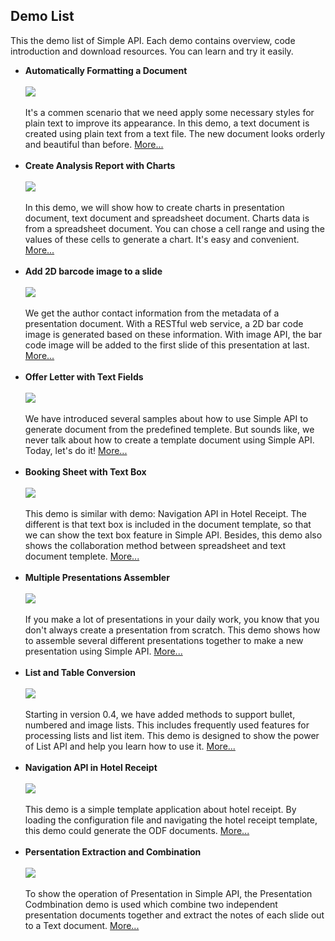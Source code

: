 **Demo List**
-----

This the demo list of Simple API. Each demo contains overview, code introduction and download resources. You can learn and try it easily.

<ul>
	<li>
		<b>Automatically Formatting a Document</b>
		<br/>
		<br/>
		<div id="demotd">
			<div>
				<a href="demo10.html">
					<img src="image/demo10_small.png"/>
				</a>
			</div>
			<br/>
			<div>It's a commen scenario that we need apply some necessary styles for plain text to improve its appearance. In this demo, a text document is created using plain text from a text file. The new document looks orderly and beautiful than before. <a href="demo10.html">More...</a>
			</div>
		</div>
	</li>
	<br/>
	<li>
		<b>Create Analysis Report with Charts</b>
		<br/>
		<br/>
		<div id="demotd">
			<div>
				<a href="demo9.html">
					<img src="image/demo9_small.png"/>
				</a>
			</div>
			<br/>
			<div>In this demo, we will show how to create charts in presentation document, text document and spreadsheet document. Charts data is from a spreadsheet document. You can chose a cell range and using the values of these cells to generate a chart. It's easy and convenient. 
				<a href="demo9.html">More...</a>
			</div>
		</div>
	</li>
	<br/>
	<li>
		<b>Add 2D barcode image to a slide</b>
		<br/>
		<br/>
		<div id="demotd">
			<div>
				<a href="demo8.html">
					<img src="image/demo8_small.png"/>
				</a>
			</div>
			<br/>
			<div>We get the author contact information from the metadata of a presentation document. With a RESTful web service, a 2D bar code image is generated based on these information. With image API, the bar code image will be added to the first slide of this presentation at last.
				<a href="demo8.html">More...</a>
			</div>
		</div>
	</li>
	<br/>
	<li>
		<b>Offer Letter with Text Fields</b>
		<br/>
		<br/>
		<div id="demotd">
			<div>
				<a href="demo7.html">
					<img src="image/demo7_small.png"/>
				</a>
			</div>
			<br/>
			<div>We have introduced several samples about how to use Simple API to generate document from the predefined templete. But sounds like, we never talk about how to create a template document using Simple API. Today, let's do it! 
				<a href="demo7.html">More...</a>
			</div>
		</div>
	</li>
	<br/>
	<li>
		<b>Booking Sheet with Text Box</b>
		<br/>
		<br/>
		<div id="demotd">
			<div>
				<a href="demo6.html">
					<img src="image/demo6-small.png"/>
				</a>
			</div>
			<br/>
			<div>This demo is similar with demo: Navigation API in Hotel Receipt. The different is that text box is included in the document template, so that we can show the text box feature in Simple API. Besides, this demo also shows the collaboration method between spreadsheet and text document templete. 
				<a href="demo6.html">More...</a>
			</div>
		</div>
	</li>
	<br/>
	<li>
		<b>Multiple Presentations Assembler</b>
		<br/>
		<br/>
		<div id="demotd">
			<div>
				<a href="demo5.html">
					<img src="image/demo5_doc small.jpg"/>
				</a>
			</div>
			<br/>
			<div>If you make a lot of presentations in your daily work, you know that you don't always create a presentation from scratch. This demo shows how to assemble several different presentations together to make a new presentation using Simple API. <a href="demo5.html">More...</a>
			</div>
		</div>
	</li>
	<br/>
	<li>
		<b>List and Table Conversion</b>
		<br/>
		<br/>
		<div id="demotd">
			<div>
				<a href="demo4.html">
					<img src="image/demo4_organization_list_small.png"/>
				</a>
			</div>
			<br/>
			<div>Starting in version 0.4, we have added methods to support bullet, numbered and image lists. This includes frequently used features for processing lists and list item. This demo is designed to show the power of List API and help you learn how to use it. <a href="demo4.html">More...</a>
			</div>
		</div>
	</li>
	<br/>
	<li>
		<b>Navigation API in Hotel Receipt</b>
		<br/>
		<br/>
		<div id="demotd">
			<div>
				<a href="demo3.html">
					<img src="image/Generated ODT small.jpg"/>
				</a>
			</div>
			<br/>
			<div>This demo is a simple template application about hotel receipt. By loading the configuration file and navigating the hotel receipt template, this demo could generate the ODF documents. <a href="demo3.html">More...</a>
			</div>
		</div>
	</li>
	<br/>
	<li>
		<b>Persentation Extraction and Combination<a href="demo2.html"/>
		</b>
		<br/>
		<br/>
		<div id="demotd">
			<a href="demo2.html">
				<img src="image/PresCombine.jpg"/>
			</a>
		</div>
		<br/>
		<div>To show the operation of Presentation in Simple API, the Presentation Codmbination demo is used which combine two independent presentation documents together and extract the notes of each slide out to a Text document. <a href="demo2.html">More...</a>
		</div>
	</li>
</ul>
<br/>